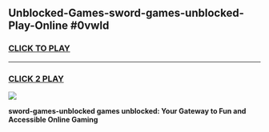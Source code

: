 
## Unblocked-Games-sword-games-unblocked-Play-Online #0vwld
<h3>
<a href="https://news.freeplayer.one?title=sword-games-unblocked&ref=3">CLICK TO PLAY</a></h3>
<hr>

<h3>
<a href="https://news.freeplayer.one?title=sword-games-unblocked&ref=3">CLICK 2 PLAY</a>
  
</h3>

<a href="https://news.freeplayer.one?title=sword-games-unblocked&ref=3"><img src="https://clearcache.store/games.png"></a>


**sword-games-unblocked games unblocked: Your Gateway to Fun and Accessible Online Gaming**
